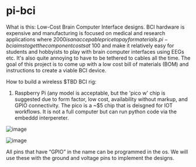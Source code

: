 # pi-bci
What is this: Low-Cost Brain Computer Interface designs. BCI hardware is expensive and manufacturing is focused on medical and research applications where $2000 is an accepable price to pay for materials. pi-bci aims to get the component costs at ~$100 and make it relatively easy for students and hobbyists to play with brain computer interfaces using EEGs etc. It's also quite annoying to have to be tethered to cables all the time. The goal of this project is to come up with a low cost bill of materials (BOM) and instructions to create a viable BCI device. 

How to build a wireless $TBD BCI rig:

1. Raspberry Pi (any model is acceptable, but the 'pico w' chip is suggested due to form factor, low cost, availability without markup, and GPIO connectivity. The pico is a ~$5 chip that is deisgned for IOT workflows. It is not a full computer but can run python code via the embeddd interpereter. 

![image](https://user-images.githubusercontent.com/9088829/192466800-c7a89785-c4de-4f39-bd95-cadee2bfc9b1.png)















![image](https://user-images.githubusercontent.com/9088829/192192970-a89ca12e-e627-48a5-bffa-85387f06fcc9.png)

All pins that have “GPIO” in the name can be programmed in the os. We will use these with the ground and voltage pins to implement the designs. 


